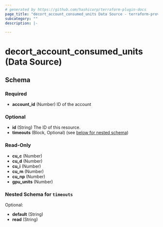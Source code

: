 ```yaml
---
# generated by https://github.com/hashicorp/terraform-plugin-docs
page_title: "decort_account_consumed_units Data Source - terraform-provider-decort"
subcategory: ""
description: |-
  
---
```


# decort_account_consumed_units (Data Source)





<!-- schema generated by tfplugindocs -->
## Schema

### Required

- **account_id** (Number) ID of the account

### Optional

- **id** (String) The ID of this resource.
- **timeouts** (Block, Optional) (see [below for nested schema](#nestedblock--timeouts))

### Read-Only

- **cu_c** (Number)
- **cu_d** (Number)
- **cu_i** (Number)
- **cu_m** (Number)
- **cu_np** (Number)
- **gpu_units** (Number)

<a id="nestedblock--timeouts"></a>
### Nested Schema for `timeouts`

Optional:

- **default** (String)
- **read** (String)


